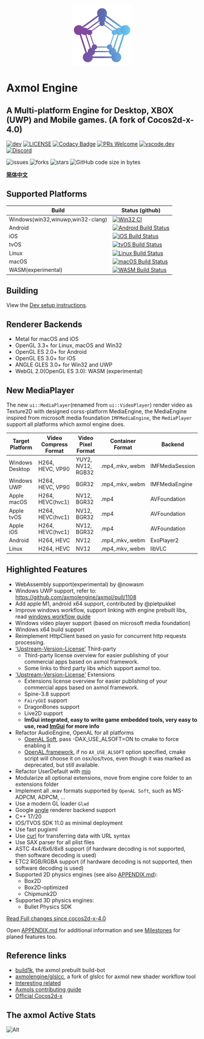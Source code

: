 <p align="center"><a href="https://axmolengine.github.io/axmol" target="_blank" rel="noopener noreferrer"><img width="160" src="docs/logo.png" alt="axmol logo"></a></p>

# Axmol Engine

## A Multi-platform Engine for Desktop, XBOX (UWP) and Mobile games. (A fork of Cocos2d-x-4.0)

[![dev](https://img.shields.io/github/v/release/axmolengine/axmol?include_prereleases&label=release)](https://github.com/axmolengine/axmol/releases)
[![LICENSE](https://img.shields.io/badge/license-MIT-blue.svg)](https://github.com/axmolengine/axmol/blob/master/LICENSE)
[![Codacy Badge](https://app.codacy.com/project/badge/Grade/81fa1aba09ab41a98b949064b928d06e)](https://www.codacy.com/gh/axmolengine/axmol/dashboard?utm_source=github.com&amp;utm_medium=referral&amp;utm_content=axmolengine/axmol&amp;utm_campaign=Badge_Grade)
[![PRs Welcome](https://img.shields.io/badge/PRs-welcome-blue.svg)](https://github.com/axmolengine/axmol/pulls)
[![vscode.dev](https://img.shields.io/badge/vscode.dev-green.svg)](https://vscode.dev/github/axmolengine/axmol)
[![Discord](https://img.shields.io/discord/1099599084895088670?label=discord)](https://discord.com/channels/1099599084895088670)
  
![issues](https://img.shields.io/github/issues/axmolengine/axmol?style=plastic)
![forks](https://img.shields.io/github/forks/axmolengine/axmol?style=plastic)
![stars](https://img.shields.io/github/stars/axmolengine/axmol?style=plastic)
![GitHub code size in bytes](https://img.shields.io/github/languages/code-size/axmolengine/axmol?style=plastic)  


**[简体中文](README_CN.md)**

## Supported Platforms

| Build | Status (github) |
|-------|-----------------|
| Windows(win32,winuwp,win32-clang)|[![Win32 CI](https://github.com/axmolengine/axmol/actions/workflows/windows.yml/badge.svg)](https://github.com/axmolengine/axmol/actions/workflows/windows.yml)|
| Android | [![Android Build Status](https://github.com/axmolengine/axmol/workflows/android/badge.svg)](https://github.com/axmolengine/axmol/actions?query=workflow%3Aandroid)|
| iOS |[![iOS Build Status](https://github.com/axmolengine/axmol/workflows/ios/badge.svg)](https://github.com/axmolengine/axmol/actions?query=workflow%3Aios)|
| tvOS |[![tvOS Build Status](https://github.com/axmolengine/axmol/workflows/tvos/badge.svg)](https://github.com/axmolengine/axmol/actions?query=workflow%3Atvos)|
| Linux |[![Linux Build Status](https://github.com/axmolengine/axmol/workflows/linux/badge.svg)](https://github.com/axmolengine/axmol/actions?query=workflow%3Alinux)|
| macOS |[![macOS Build Status](https://github.com/axmolengine/axmol/workflows/osx/badge.svg)](https://github.com/axmolengine/axmol/actions?query=workflow%3Aosx)|
| WASM(experimental) |[![WASM Build Status](https://ci.appveyor.com/api/projects/status/4slq965fwhbaidnc?svg=true)](https://ci.appveyor.com/project/halx99/axmol)|

## Building

View the [Dev setup instructions](docs/DevSetup.md).

## Renderer Backends

- Metal for macOS and iOS
- OpenGL 3.3+ for Linux, macOS and Win32
- OpenGL ES 2.0+ for Android
- OpenGL ES 3.0+ for iOS
- ANGLE GLES 3.0+ for Win32 and UWP
- WebGL 2.0(OpenGL ES 3.0): WASM (experimental)

## New MediaPlayer

The new `ui::MediaPlayer`(renamed from `ui::VideoPlayer`) render video as Texture2D with designed corss-platform MediaEngine, the MediaEngine inspired from microsoft
media foundation `IMFMediaEngine`, the `MediaPlayer` support all platforms which axmol engine does.

|  Target Platform      | Video Compress Format | Video Pixel Format   | Container Format | Backend            |
|-----------------------|-----------------------|----------------------|----------------- |--------------------|
| Windows Desktop       | H264, HEVC, VP90      | YUY2, NV12, RGB32    | .mp4,.mkv,.webm  | IMFMediaSession    |
| Windows UWP           | H264, HEVC, VP90      | BGR32                | .mp4,.mkv,.webm  | IMFMediaEngine     |
| Apple macOS           | H264, HEVC(hvc1)      | NV12, BGR32          | .mp4             | AVFoundation       |
| Apple tvOS            | H264, HEVC(hvc1)      | NV12, BGR32          | .mp4             | AVFoundation       |
| Apple iOS             | H264, HEVC(hvc1)      | NV12, BGR32          | .mp4             | AVFoundation       |
| Android               | H264, HEVC            | NV12                 | .mp4,.mkv,.webm  | ExoPlayer2         |
| Linux                 | H264, HEVC            | NV12                 | .mp4,.mkv,.webm  | libVLC             |

## Highlighted Features

- WebAssembly support(experimental) by @nowasm
- Windows UWP support, refer to: https://github.com/axmolengine/axmol/pull/1108
- Add apple M1, android x64 support, contributed by @pietpukkel
- Improve windows workflow, support linking with engine prebuilt libs, read [windows workflow guide](https://github.com/axmolengine/axmol/issues/564)
- Windows video player support (based on microsoft media foundation)
- Windows x64 build support
- Reimplement HttpClient based on yasio for concurrent http requests processing.
- ['Upstream-Version-License'](thirdparty/README.md) Third-party
  - Third-party license overview for easier publishing of your commercial apps based on axmol framework.
  - Some links to third party libs which support axmol too.
- ['Upstream-Version-License'](extensions/README.md) Extensions
  - Extensions license overview for easier publishing of your commercial apps based on axmol framework.
  - Spine-3.8 support
  - ```FairyGUI``` support
  - DragonBones support
  - Live2D support
  - **ImGui integrated, easy to write game embedded tools, very easy to use, read [ImGui](extensions/ImGui/README.md) for more info**
- Refactor AudioEngine, OpenAL for all platforms
  - [OpenAL Soft](https://github.com/kcat/openal-soft), pass -DAX_USE_ALSOFT=ON to cmake to force enabling it
  - [OpenAL.framework](https://opensource.apple.com/tarballs/OpenAL), if no ```AX_USE_ALSOFT``` option specified, cmake script will choose it on osx/ios/tvos, even though it was marked as deprecated, but still available.
- Refactor UserDefault with [mio](https://github.com/mandreyel/mio)
- Modularize all optional extensions, move from engine core folder to an extensions folder
- Implement all .wav formats supported by ```OpenAL Soft```, such as MS-ADPCM, ADPCM, ...
- Use a modern GL loader ```Glad```
- Google [angle](https://github.com/google/angle) renderer backend support
- C++ 17/20
- IOS/TVOS SDK 11.0 as minimal deployment
- Use fast pugixml
- Use [curl](https://github.com/curl/curl) for transferring data with URL syntax
- Use SAX parser for all plist files
- ASTC 4x4/6x6/8x8 support (if hardware decoding is not supported, then software decoding is used)
- ETC2 RGB/RGBA support    (if hardware decoding is not supported, then software decoding is used)
- Supported 2D physics engines (see also [APPENDIX.md](APPENDIX.md)):
  - Box2D
  - Box2D-optimized
  - Chipmunk2D
- Supported 3D physics engines:
  - Bullet Physics SDK

[Read Full changes since cocos2d-x-4.0](CHANGELOG.md)

Open [APPENDIX.md](APPENDIX.md) for additional information and see [Milestones](https://github.com/axmolengine/axmol/milestones) for planed features too.

## Reference links

- [build1k](https://github.com/axmolengine/build1k), the axmol prebuilt build-bot
- [axmolengine/glslcc](https://github.com/axmolengine/glslcc), a fork of glslcc for axmol new shader workflow tool
- [Interesting related](https://github.com/axmolengine/axmol/discussions/694)
- [Axmols contributing guide](https://github.com/axmolengine/axmol/discussions/411)
- [Official Cocos2d-x](https://github.com/cocos2d/cocos2d-x)

## The axmol Active Stats

![Alt](https://repobeats.axiom.co/api/embed/6fcb8168a3af91ba9e797a1f14a3c2edc42ac56a.svg "Repobeats analytics image")
